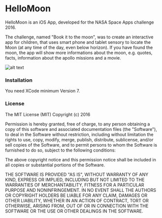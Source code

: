 # HelloMoon

HelloMoon is an iOS App, developed for the NASA Space Apps challenge 2016. 

The challenge, named "Book it to the moon", was to create an interactive app for children, that uses smart phone and tablet sensory to locate the Moon (at any time of the day, even below horizon). If you have found the moon, the app will show more informations about the moon, e.g. quotes, facts, information about the apollo missions and a movie.

![alt text](link "Screenshot")

### Installation
You need XCode minimum Version 7.

### License 
The MIT License (MIT)
Copyright (c) 2016 <copyright holders>

Permission is hereby granted, free of charge, to any person obtaining a copy of this software and associated documentation files (the "Software"), to deal in the Software without restriction, including without limitation the rights to use, copy, modify, merge, publish, distribute, sublicense, and/or sell copies of the Software, and to permit persons to whom the Software is furnished to do so, subject to the following conditions:

The above copyright notice and this permission notice shall be included in all copies or substantial portions of the Software.

THE SOFTWARE IS PROVIDED "AS IS", WITHOUT WARRANTY OF ANY KIND, EXPRESS OR IMPLIED, INCLUDING BUT NOT LIMITED TO THE WARRANTIES OF MERCHANTABILITY, FITNESS FOR A PARTICULAR PURPOSE AND NONINFRINGEMENT. IN NO EVENT SHALL THE AUTHORS OR COPYRIGHT HOLDERS BE LIABLE FOR ANY CLAIM, DAMAGES OR OTHER LIABILITY, WHETHER IN AN ACTION OF CONTRACT, TORT OR OTHERWISE, ARISING FROM, OUT OF OR IN CONNECTION WITH THE SOFTWARE OR THE USE OR OTHER DEALINGS IN THE SOFTWARE.